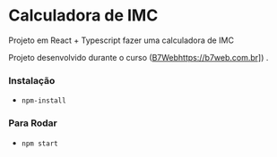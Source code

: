 # Calculadora de IMC

Projeto em React + Typescript
fazer uma calculadora de IMC

Projeto desenvolvido durante o curso ([B7Web]()https://b7web.com.br])
.

### Instalação
- `npm-install`

### Para Rodar
- `npm start`
